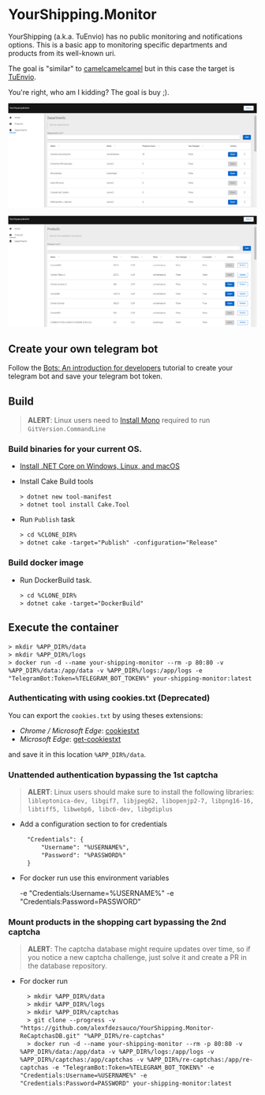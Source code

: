 # YourShipping.Monitor

YourShipping (a.k.a. TuEnvio) has no public monitoring and notifications options. This is a basic app to monitoring specific departments and products from its well-known uri.

The goal is "similar" to [camelcamelcamel](https://camelcamelcamel.com) but in this case the target is [TuEnvio](https://www.tuenvio.cu/).

You're right, who am I kidding? The goal is buy ;).

![Departments Monitor](media/departments-page.png "Departments Monitor")

![Departments Monitor](media/products-page.png "Products Monitor")

## Create your own telegram bot

Follow the [Bots: An introduction for developers](https://core.telegram.org/bots) tutorial to create your telegram bot and save your telegram bot token.  

## Build

> **ALERT**: Linux users need to [Install Mono](https://www.mono-project.com/docs/getting-started/install/linux/) required to run `GitVersion.CommandLine` 

### Build binaries for your current OS.

- [Install .NET Core on Windows, Linux, and macOS](https://docs.microsoft.com/en-us/dotnet/core/install/)
- Install Cake Build tools

      > dotnet new tool-manifest
      > dotnet tool install Cake.Tool

- Run `Publish` task

      > cd %CLONE_DIR%
      > dotnet cake -target="Publish" -configuration="Release"

### Build docker image
    
- Run DockerBuild task.
      
      > cd %CLONE_DIR%
      > dotnet cake -target="DockerBuild"
    
## Execute the container

    > mkdir %APP_DIR%/data
    > mkdir %APP_DIR%/logs
    > docker run -d --name your-shipping-monitor --rm -p 80:80 -v %APP_DIR%/data:/app/data -v %APP_DIR%/logs:/app/logs -e "TelegramBot:Token=%TELEGRAM_BOT_TOKEN%" your-shipping-monitor:latest
    
### Authenticating with using cookies.txt (Deprecated)

You can export the `cookies.txt` by using theses extensions:

- *Chrome / Microsoft Edge*: [cookiestxt](https://chrome.google.com/webstore/detail/cookiestxt/njabckikapfpffapmjgojcnbfjonfjfg)
- *Microsoft Edge*: [get-cookiestxt](https://microsoftedge.microsoft.com/addons/detail/get-cookiestxt/helleheikohejgehaknifdkcfcmceeip)

and save it in this location `%APP_DIR%/data`.

### Unattended authentication bypassing the 1st captcha

> **ALERT**: Linux users should make sure to install the following libraries: `libleptonica-dev, libgif7, libjpeg62, libopenjp2-7, libpng16-16, libtiff5, libwebp6, libc6-dev, libgdiplus`

- Add a configuration section to for credentials 

        "Credentials": {
            "Username": "%USERNAME%",
            "Password": "%PASSWORD%"
        }

- For docker run use this environment variables

	-e "Credentials:Username=%USERNAME%" -e "Credentials:Password=PASSWORD"


### Mount products in the shopping cart bypassing the 2nd captcha

> **ALERT**: The captcha database might require updates over time, so if you notice a new captcha challenge, just solve it and create a PR in the database repository.

- For docker run

        > mkdir %APP_DIR%/data
        > mkdir %APP_DIR%/logs
        > mkdir %APP_DIR%/captchas
        > git clone --progress -v "https://github.com/alexfdezsauco/YourShipping.Monitor-ReCaptchasDB.git" "%APP_DIR%/re-captchas"
        > docker run -d --name your-shipping-monitor --rm -p 80:80 -v %APP_DIR%/data:/app/data -v %APP_DIR%/logs:/app/logs -v %APP_DIR%/captchas:/app/captchas -v %APP_DIR%/re-captchas:/app/re-captchas -e "TelegramBot:Token=%TELEGRAM_BOT_TOKEN%" -e "Credentials:Username=%USERNAME%" -e "Credentials:Password=PASSWORD" your-shipping-monitor:latest